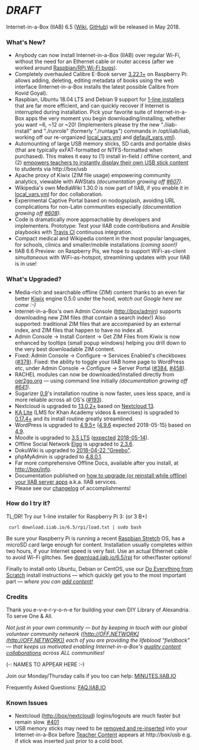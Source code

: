 # _**DRAFT**_

Internet-in-a-Box (IIAB) 6.5 ([Wiki](http://wiki.iiab.io/6.5), [GitHub](https://github.com/iiab/iiab/milestone/2)) will be released in May 2018.

### What's New?

* Anybody can now install Internet-in-a-Box (IIAB) over regular Wi-Fi, without the need for an Ethernet cable or router access (after we worked around [Raspbian/RPi Wi-Fi bugs](https://github.com/iiab/iiab/issues/638)).
* Completely overhauled Calibre E-Book server [3.22.1+](https://calibre-ebook.com/whats-new) on Raspberry Pi: allows adding, deleting, editing metadata of books using the web interface (Internet-in-a-Box installs the latest possible Calibre from Kovid Goyal).
* Raspbian, Ubuntu 18.04 LTS and Debian 9 support for [1-line installers](http://download.iiab.io/6.5/rpi/) that are far more efficient, and can quickly recover if Internet is interrupted during installation.  Pick your favorite suite of Internet-in-a-Box apps the very moment you begin downloading/installing, whether you want ~6, ~12 or ~20!  (Implementers please try the new "./iiab-install" and "./runrole" (formerly "./runtags") commands in /opt/iiab/iiab, working off our re-organized [local_vars.yml](http://wiki.laptop.org/go/IIAB/local_vars.yml) and [default_vars.yml](https://github.com/iiab/iiab/blob/master/vars/default_vars.yml)).
* Automounting of large USB memory sticks, SD cards and portable disks (that are typically exFAT-formatted or NTFS-formatted when purchased).  This makes it easy to (1) install in-field / offline content, and (2) [empowers teachers to instantly display their own USB stick content](http://wiki.laptop.org/go/IIAB/FAQ#Can_teachers_display_their_own_content.3F) to students via http://box/usb
* Apache proxy of Kiwix (ZIM file usage) empowering community analytics, viewable with AWStats _(documentation growing off [#607](https://github.com/iiab/iiab/issues/607))_.
* Wikipedia's own MediaWiki 1.30.0 is now part of IIAB, if you enable it in [local_vars.yml](http://wiki.laptop.org/go/IIAB/local_vars.yml) for doc collaboration.
* Experimental Captive Portal based on nodogsplash, avoiding URL complications for non-Latin communities especially _(documentation growing off [#608](https://github.com/iiab/iiab/issues/608))_.
* Code is dramatically more approachable by developers and implementers.  Prototype: Test your IIAB code contributions and Ansible playbooks with [Travis CI](https://github.com/iiab/iiab/wiki/IIAB-Contributors-Guide#testing-your-code-with-travis-ci) continuous integration.
* Compact medical and Wikipedia content in the most popular languages, for schools, clinics and smaller/mobile installations _(coming soon!)_
* IIAB 6.6 Preview: on Raspberry Pis, we hope to support WiFi-as-client *simultaneous* with WiFi-as-hotspot, streamlining updates with your IIAB is in use!

### What's Upgraded?

* Media-rich and searchable offline (ZIM) content thanks to an even far better [Kiwix](http://www.kiwix.org/) engine 0.5.0 under the hood, _watch out Google here we come :-)_
* Internet-in-a-Box's own Admin Console ([http://box/admin](http://box/admin)) supports downloading new ZIM files (that contain a search index!)  Also supported: traditional ZIM files that are accompanied by an external index, and ZIM files that happen to have no index all.
* Admin Console -> Install Content -> Get ZIM Files from Kiwix is now enhanced by tooltips (small popup windows) helping you drill down to the very best downloadable ZIM content.
* Fixed: Admin Console -> Configure -> Services Enabled's checkboxes ([#378](https://github.com/iiab/iiab/issues/193)).  Fixed: the ability to toggle your IIAB home page to WordPress etc, under Admin Console -> Configure -> Server Portal ([#384](https://github.com/iiab/iiab/issues/384), [#458](https://github.com/iiab/iiab/issues/458)).
* RACHEL modules can now be downloaded/installed directly from [oer2go.org](http://oer2go.org) &mdash; using command line initially _(documentation growing off [#641](https://github.com/iiab/iiab/issues/641))_.
* Sugarizer [0.9](http://sugarizer.org/)'s installation routine is now faster, uses less space, and is more reliable across all OS's ([#193](https://github.com/iiab/iiab/issues/193)).
* Nextcloud is upgraded to [13.0.2+](https://nextcloud.com/blog/nextcloud-13.0.2-and-12.0.7-available-collabora-online-3.2-is-out/) based on [Nextcloud 13](https://nextcloud.com/blog/nextcloud-13-brings-secure-file-sync-and-collaboration-to-the-next-level/).
* [KA Lite](http://ka-lite.readthedocs.io/en/latest/installguide/release_notes.html) (LMS for Khan Academy videos & exercises) is upgraded to [0.17.4+](https://github.com/learningequality/ka-lite/releases) and its install routine greatly streamlined.
* WordPress is upgraded to [4.9.5+](https://wordpress.org/news/2018/04/wordpress-4-9-5-security-and-maintenance-release/) ([4.9.6](https://make.wordpress.org/core/tag/4-9-6/) expected 2018-05-15) based on [4.9](https://wordpress.org/news/2017/11/tipton/).
* Moodle is upgraded to [3.5 LTS](https://docs.moodle.org/dev/Category:Moodle_3.5) ([expected](https://www.moodleworld.com/whats-coming-in-moodle-3-5-the-next-lts-version-of-moodle/) [2018-05-14](https://www.moodlenews.com/2018/privacy-better-quizzes-faster-and-modern-the-latest-scoop-on-moodle-3-5/)).
* Offline Social Network [Elgg](http://learn.elgg.org/en/2.3/) is upgraded to [2.3.6](https://github.com/Elgg/Elgg/blob/2.3.6/CHANGELOG.md).
* DokuWiki is upgraded to [2018-04-22 "Greebo"](https://www.dokuwiki.org/changes#release_2018-04-22_release_greebo).
* phpMyAdmin is upgraded to [4.8.0.1](https://www.phpmyadmin.net/news/).
* Far more comprehensive Offline Docs, available after you install, at [http://box/info](http://box/info).
* Documentation published on [how to upgrade (or reinstall while offline) your IIAB server apps](http://wiki.laptop.org/go/IIAB/FAQ#Can_I_upgrade_or_reinstall_server_apps.3F) a.k.a. IIAB services.
* Please see our [changelog](https://github.com/iiab/iiab/milestone/2?closed=1) of accomplishments!

### How do I try it?

TL;DR!  Try our 1-line installer for Raspberry Pi 3: (or 3 B+)

     curl download.iiab.io/6.5/rpi/load.txt | sudo bash

Be sure your Raspberry Pi is running a recent [Raspbian Stretch](https://www.raspberrypi.org/downloads/raspbian/) OS, has a microSD card large enough for content.  Installation usually completes within two hours, if your Internet speed is very fast.  Use an actual Ethernet cable to avoid Wi-Fi glitches.  See [download.iiab.io/6.5/rpi](http://download.iiab.io/6.5/rpi/README.html) for other/faster options!

Finally to install onto Ubuntu, Debian or CentOS, use our [Do Everything from Scratch](https://github.com/iiab/iiab/wiki/IIAB-Installation#do-everything-from-scratch) install instructions &mdash; which quickly get you to the most important part &mdash; _where you can [add content!](https://github.com/iiab/iiab/wiki/IIAB-Installation#add-content)_

### Credits

Thank you e-v-e-r-y-o-n-e for building your own DIY Library of Alexandria.  To serve One & All.

_Not just in your own community &mdash; but by keeping in touch with our global volunteer community network ([http://OFF.NETWORK](http://OFF.NETWORK)) each of you are providing the lifeblood "fieldback" &mdash; that keeps us motivated enabling Internet-in-a-Box's [quality content collaborations](http://boxing.team) across ALL communities!_

(-: NAMES TO APPEAR HERE :-)

Join our Monday/Thursday calls if you too can help: [MINUTES.IIAB.IO](http://MINUTES.IIAB.IO)

Frequently Asked Questions: [FAQ.IIAB.IO](http://FAQ.IIAB.IO)

### Known Issues

* Nextcloud ([http://box/nextcloud](http://box/nextcloud)) logins/logouts are much faster but remain slow. [#401](https://github.com/iiab/iiab/issues/401)
* USB memory sticks may need to be [removed and re-inserted](https://github.com/iiab/iiab/issues/329#issuecomment-333330362) into your Internet-in-a-Box before [Teacher Content](http://wiki.laptop.org/go/IIAB/FAQ#Can_teachers_display_their_own_content.3F) appears at http://box/usb e.g. if stick was inserted just prior to a cold boot.
